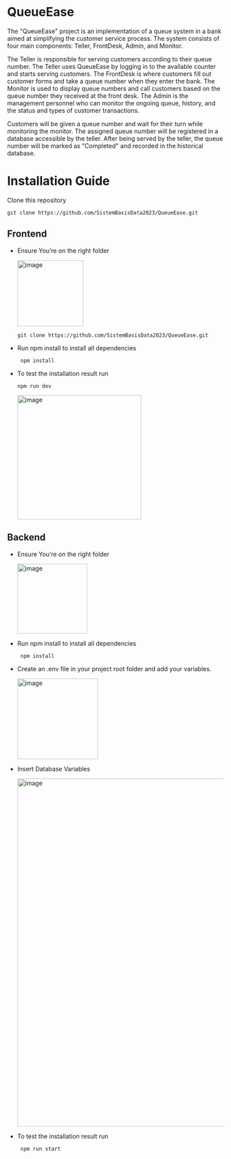 # QueueEase

The "QueueEase" project is an implementation of a queue system in a bank aimed at simplifying the customer service process. The system consists of four main components: Teller, FrontDesk, Admin, and Monitor.

The Teller is responsible for serving customers according to their queue number. The Teller uses QueueEase by logging in to the available counter and starts serving customers. The FrontDesk is where customers fill out customer forms and take a queue number when they enter the bank. The Monitor is used to display queue numbers and call customers based on the queue number they received at the front desk. The Admin is the management personnel who can monitor the ongoing queue, history, and the status and types of customer transactions.

Customers will be given a queue number and wait for their turn while monitoring the monitor. The assigned queue number will be registered in a database accessible by the teller. After being served by the teller, the queue number will be marked as "Completed" and recorded in the historical database.

# Installation Guide

Clone this repository

```
git clone https://github.com/SistemBasisData2023/QueueEase.git
```

## Frontend

- Ensure You’re on the right folder

  <img width="153" alt="image" src="https://github.com/SistemBasisData2023/QueueEase/assets/113244831/5bc53ff0-9cb4-4b98-b76f-2fb0b4333860">

  ```
  git clone https://github.com/SistemBasisData2023/QueueEase.git
  ```

- Run npm install to install all dependencies
  ```
   npm install
  ```
- To test the installation result run
  ```
  npm run dev
  ```
   <img width="288" alt="image" src="https://github.com/SistemBasisData2023/QueueEase/assets/113244831/a22d9c66-4e36-445f-9d48-31807f399a51">

## Backend

- Ensure You’re on the right folder

  <img width="162" alt="image" src="https://github.com/SistemBasisData2023/QueueEase/assets/113244831/634c08fa-b33a-4c19-be0a-868e18e21e21">

- Run npm install to install all dependencies
  ```
   npm install
  ```
- Create an .env file in your project root folder and add your variables.

  <img width="187" alt="image" src="https://github.com/SistemBasisData2023/QueueEase/assets/113244831/c6fd8cef-e5dd-4ec7-8fbf-81a72eb4d8c6">

- Insert Database Variables

  <img width="807" alt="image" src="https://github.com/SistemBasisData2023/QueueEase/assets/113244831/c450082c-e494-4e4d-92eb-9ca67ba3a3f4">

- To test the installation result run
  ```
   npm run start
  ```
